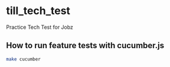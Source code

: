 # till_tech_test
Practice Tech Test for Jobz

How to run feature tests with cucumber.js
----
```sh
make cucumber
```
